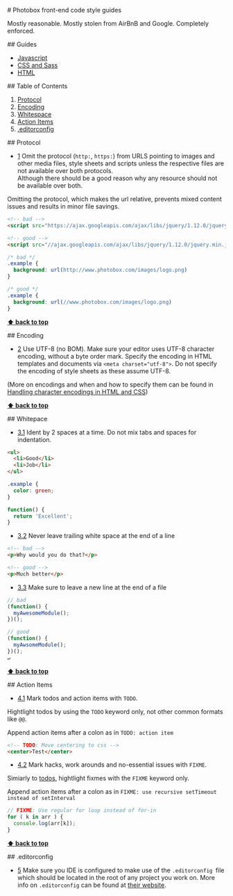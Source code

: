 # Photobox front-end code style guides

Mostly reasonable.  Mostly stolen from AirBnB and Google.  Completely enforced.

## Guides

- [Javascript](javascript/)
- [CSS and Sass](css/)
- [HTML](html/)

## Table of Contents

1. [Protocol](#protocol)
1. [Encoding](#indentation)
1. [Whitespace](#whitespace)
1. [Action Items](#actionitems)
1. [.editorconfig](#.editorconfig)

## Protocol

- [1](#1) <a name="1"></a> Omit the protocol (`http:`, `https:`) from URLS pointing to images and other media files,
style sheets and scripts unless the respective files are not available over both protocols.  
Although there should be a good reason why any resource should not be available over both.

Omitting the protocol, which makes the url relative, prevents mixed content issues and results in
minor file savings.

```html
<!-- bad -->
<script src="https://ajax.googleapis.com/ajax/libs/jquery/1.12.0/jquery.min.js"></script>

<!-- good -->
<script src="//ajax.googleapis.com/ajax/libs/jquery/1.12.0/jquery.min.js"></script>
```

```css
/* bad */
.example {
  background: url(http://www.photobox.com/images/logo.png)
}

/* good */
.example {
  background: url(//www.photobox.com/images/logo.png) 
}
```

**[⬆ back to top](#table-of-contents)**

## Encoding

- [2](#2) <a name="2"></a> Use UTF-8 (no BOM).  Make sure your editor uses UTF-8 character encoding, without a 
byte order mark.  Specify the encoding in HTML templates and documents via `<meta charset="utf-8">`.
Do not specify the encoding of style sheets as these assume UTF-8.

(More on encodings and when and how to specify them can be found in 
[Handling character encodings in HTML and CSS](http://www.w3.org/International/tutorials/tutorial-char-enc/))

**[⬆ back to top](#table-of-contents)**

## Whitepace

- [3.1](#3.1) <a name="3.1"></a> Ident by 2 spaces at a time.  Do not mix tabs and spaces for indentation.

```html
<ul>
  <li>Good</li>
  <li>Job</li>
</ul>
```

```css
.example {
  color: green;
} 
```

```js
function() {
  return 'Excellent';
}
```

- [3.2](#3.2) <a name="3.2"></a> Never leave trailing white space at the end of a line
```html
<!-- bad -->
<p>Why would you do that?</p>   

<!-- good -->
<p>Much better</p>
```

- [3.3](#3.3) <a name="3.3"></a> Make sure to leave a new line at the end of a file
```javascript
// bad
(function() {
  myAwesomeModule();
})();
```
```javascript
// good
(function() {
  myAwsomeModule();  
})();
↵
```

**[⬆ back to top](#table-of-contents)**

## Action Items

- [4.1](#4.1) <a name="4.1"></a> Mark todos and action items with `TODO`.

Hightlight todos by using the `TODO` keyword only, not other common formats like `@@`.

Append action items after a colon as in `TODO: action item`

```html
<!-- TODO: Move centering to css -->
<center>Test</center>
```

- [4.2](#4.2) <a name="4.2"></a>  Mark hacks, work arounds and no-essential issues with `FIXME`.

Simiarly to [todos](#4.1), hightlight fixmes with the `FIXME` keyword only.

Append action items after a colon as in `FIXME: use recursive setTimeout instead of setInterval`

```javascript
// FIXME: Use regular for loop instead of for-in
for ( k in arr ) {
  console.log(arr[k]);
}
```

**[⬆ back to top](#table-of-contents)**

## .editorconfig

- [5](#5) <a name="5"></a> Make sure you IDE is configured to make use of the `.editorconfig `file which should be located in the root of any project you work on.  More info on `.editorconfig` can be found at [their website](http://editorconfig.org/).